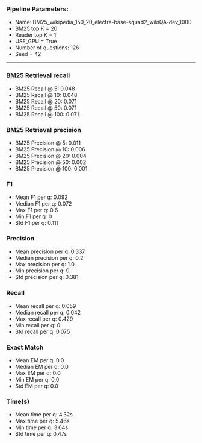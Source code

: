 ### Pipeline Parameters:
* Name: BM25_wikipedia_150_20_electra-base-squad2_wikiQA-dev_1000
* BM25 top K = 20
* Reader top K = 1
* USE_GPU = True
* Number of questions: 126
* Seed = 42
------
### BM25 Retrieval recall 
* BM25 Recall @ 5: 0.048
* BM25 Recall @ 10: 0.048
* BM25 Recall @ 20: 0.071
* BM25 Recall @ 50: 0.071
* BM25 Recall @ 100: 0.071
### BM25 Retrieval precision 
* BM25 Precision @ 5: 0.011
* BM25 Precision @ 10: 0.006
* BM25 Precision @ 20: 0.004
* BM25 Precision @ 50: 0.002
* BM25 Precision @ 100: 0.001
### F1 
* Mean F1 per q: 0.092
* Median F1 per q: 0.072
* Max F1 per q: 0.6
* Min F1 per q: 0
* Std F1 per q: 0.111
### Precision 
* Mean precision per q: 0.337
* Median precision per q: 0.2
* Max precision per q: 1.0
* Min precision per q: 0
* Std precision per q: 0.381
### Recall 
* Mean recall per q: 0.059
* Median recall per q: 0.042
* Max recall per q: 0.429
* Min recall per q: 0
* Std recall per q: 0.075
### Exact Match 
* Mean EM per q: 0.0
* Median EM per q: 0.0
* Max EM per q: 0.0
* Min EM per q: 0.0
* Std EM per q: 0.0
### Time(s) 
* Mean time per q: 4.32s
* Max time per q: 5.46s
* Min time per q: 3.64s
* Std time per q: 0.47s
